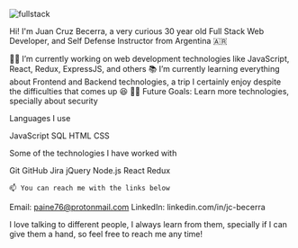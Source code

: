 ![fullstack](https://ibb.co/mCnf96r)

Hi! I'm Juan Cruz Becerra, a very curious 30 year old Full Stack Web Developer, and Self Defense Instructor from Argentina 🇦🇷

 👨‍💻 I’m currently working on web development technologies like JavaScript, React, Redux, ExpressJS, and others
 📚 I’m currently learning everything about Frontend and Backend technologies, a trip I certainly enjoy despite the difficulties that comes up 😆
 💪🏼 Future Goals: Learn more technologies, specially about security

Languages I use

JavaScript SQL HTML CSS

Some of the technologies I have worked with

Git GitHub Jira jQuery Node.js React Redux

    📫 You can reach me with the links below

Email: paine76@protonmail.com
LinkedIn: linkedin.com/in/jc-becerra

I love talking to different people, I always learn from them, specially if I can give them a hand, so feel free to reach me any time!


